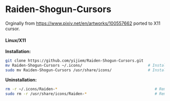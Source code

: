 # Raiden-Shogun-Cursors

Orginally from https://www.pixiv.net/en/artworks/100557662 ported to X11 cursor.

#### Linux/X11

**Installation:**

```bash
git clone https://github.com/yijiem/Raiden-Shogun-Cursors.git
mv Raiden-Shogun-Cursors ~/.icons/                             # Install to local users
sudo mv Raiden-Shogun-Cursors /usr/share/icons/                # Install to all users
```

**Uninstallation:**

```bash
rm -r ~/.icons/Raiden-*                                           # Remove from local users
sudo rm -r /usr/share/icons/Raiden-*                              # Remove from all users
```
